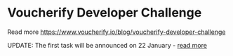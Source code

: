 # Voucherify Developer Challenge
Read more https://www.voucherify.io/blog/voucherify-developer-challenge 

UPDATE:
The first task will be announced on 22 January - [read more](https://www.voucherify.io/blog/contest-task-1-pre-announcement)
